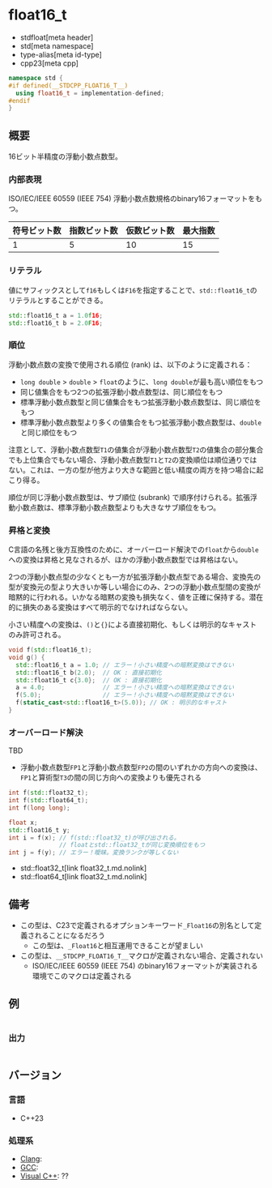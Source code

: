 # float16_t
* stdfloat[meta header]
* std[meta namespace]
* type-alias[meta id-type]
* cpp23[meta cpp]

```cpp
namespace std {
#if defined(__STDCPP_FLOAT16_T__)
  using float16_t = implementation-defined;
#endif
}
```

## 概要
16ビット半精度の浮動小数点数型。

### 内部表現

ISO/IEC/IEEE 60559 (IEEE 754) 浮動小数点数規格のbinary16フォーマットをもつ。

| 符号ビット数 | 指数ビット数 | 仮数ビット数 | 最大指数 |
|--------------|--------------|--------------|----------|
| 1            | 5            | 10           | 15       |

### リテラル
値にサフィックスとして`f16`もしくは`F16`を指定することで、`std::float16_t`のリテラルとすることができる。

```cpp
std::float16_t a = 1.0f16;
std::float16_t b = 2.0F16;
```


### 順位
浮動小数点数の変換で使用される順位 (rank) は、以下のように定義される：

- `long double` > `double` > `float`のように、`long double`が最も高い順位をもつ
- 同じ値集合をもつ2つの拡張浮動小数点数型は、同じ順位をもつ
- 標準浮動小数点数型と同じ値集合をもつ拡張浮動小数点数型は、同じ順位をもつ
- 標準浮動小数点数型より多くの値集合をもつ拡張浮動小数点数型は、`double`と同じ順位をもつ

注意として、浮動小数点数型`T1`の値集合が浮動小数点数型`T2`の値集合の部分集合でも上位集合でもない場合、浮動小数点数型`T1`と`T2`の変換順位は順位通りではない。これは、一方の型が他方より大きな範囲と低い精度の両方を持つ場合に起こり得る。

順位が同じ浮動小数点数型は、サブ順位 (subrank) で順序付けられる。拡張浮動小数点数は、標準浮動小数点数型よりも大きなサブ順位をもつ。


### 昇格と変換
C言語の名残と後方互換性のために、オーバーロード解決での`float`から`double`への変換は昇格と見なされるが、ほかの浮動小数点数型では昇格はない。

2つの浮動小数点型の少なくとも一方が拡張浮動小数点型である場合、変換先の型が変換元の型より大きいか等しい場合にのみ、2つの浮動小数点型間の変換が暗黙的に行われる。いかなる暗黙の変換も損失なく、値を正確に保持する。潜在的に損失のある変換はすべて明示的でなければならない。

小さい精度への変換は、`()`と`{}`による直接初期化、もしくは明示的なキャストのみ許可される。

```cpp
void f(std::float16_t);
void g() {
  std::float16_t a = 1.0; // エラー！小さい精度への暗黙変換はできない
  std::float16_t b(2.0);  // OK : 直接初期化
  std::float16_t c{3.0};  // OK : 直接初期化
  a = 4.0;                // エラー！小さい精度への暗黙変換はできない
  f(5.0);                 // エラー！小さい精度への暗黙変換はできない
  f(static_cast<std::float16_t>(5.0)); // OK : 明示的なキャスト
}
```


### オーバーロード解決
TBD

- 浮動小数点数型`FP1`と浮動小数点数型`FP2`の間のいずれかの方向への変換は、`FP1`と算術型`T3`の間の同じ方向への変換よりも優先される

```cpp
int f(std::float32_t);
int f(std::float64_t);
int f(long long);

float x;
std::float16_t y;
int i = f(x); // f(std::float32_t)が呼び出される。
              // floatとstd::float32_tが同じ変換順位をもつ
int j = f(y); // エラー！曖昧。変換ランクが等しくない
```
* std::float32_t[link float32_t.md.nolink]
* std::float64_t[link float32_t.md.nolink]



## 備考
- この型は、C23で定義されるオプションキーワード`_Float16`の別名として定義されることになるだろう
    - この型は、`_Float16`と相互運用できることが望ましい
- この型は、`__STDCPP_FLOAT16_T__`マクロが定義されない場合、定義されない
    - ISO/IEC/IEEE 60559 (IEEE 754) のbinary16フォーマットが実装される環境でこのマクロは定義される


## 例
```cpp example
```

### 出力
```
```

## バージョン
### 言語
- C++23

### 処理系
- [Clang](/implementation.md#clang): 
- [GCC](/implementation.md#gcc): 
- [Visual C++](/implementation.md#visual_cpp): ??

